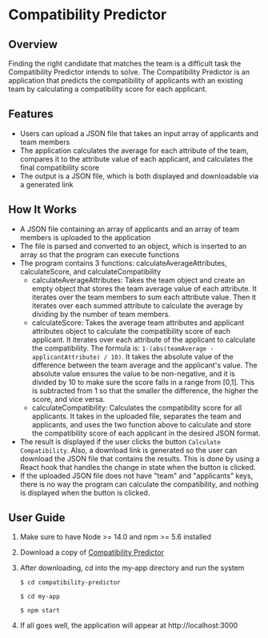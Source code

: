 # Compatibility Predictor

## Overview
Finding the right candidate that matches the team is a difficult task the Compatibility Predictor intends to solve. The Compatibility Predictor is an application that predicts the compatibility of applicants with an existing team by calculating a compatibility score for each applicant. 

## Features
* Users can upload a JSON file that takes an input array of applicants and team members
* The application calculates the average for each attribute of the team, compares it to the attribute value of each applicant, and calculates the final compatibility score
* The output is a JSON file, which is both displayed and downloadable via a generated link

## How It Works
* A JSON file containing an array of applicants and an array of team members is uploaded to the application
* The file is parsed and converted to an object, which is inserted to an array so that the program can execute functions
* The program contains 3 functions: calculateAverageAttributes, calculateScore, and calculateCompatibility
  * calculateAverageAttributes: Takes the team object and create an empty object that stores the team average value of each attribute. It iterates over the team members to sum each attribute value. Then it iterates over each summed attribute to calculate the average by dividing by the number of team members.
  * calculateScore: Takes the average team attributes and applicant attributes object to calculate the compatibility score of each applicant. It iterates over each attribute of the applicant to calculate the compatibility. The formula is: ```1-(abs(teamAverage - applicantAttribute) / 10)```. It takes the absolute value of the difference between the team average and the applicant's value. The absolute value ensures the value to be non-negative, and it is divided by 10 to make sure the score falls in a range from [0,1]. This is subtracted from 1 so that the smaller the difference, the higher the score, and vice versa. 
  * calculateCompatibility: Calculates the compatibility score for all applicants. It takes in the uploaded file, separates the team and applicants, and uses the two function above to calculate and store the compatibility score of each applicant in the desired JSON format.
* The result is displayed if the user clicks the button `Calculate Compatibility`. Also, a download link is generated so the user can download the JSON file that contains the results. This is done by using a React hook that handles the change in state when the button is clicked. 
* If the uploaded JSON file does not have "team" and "applicants" keys, there is no way the program can calculate the compatibility, and nothing is displayed when the button is clicked. 

## User Guide
1. Make sure to have Node >= 14.0 and npm >= 5.6 installed
2. Download a copy of [Compatibility Predictor](https://github.com/miki-x2/compatibility-predictor)
3. After downloading, cd into the my-app directory and run the system

   ``
   $ cd compatibility-predictor
   ``

   ``
   $ cd my-app
   ``

   ``
   $ npm start
   ``
4. If all goes well, the application will appear at http://localhost:3000